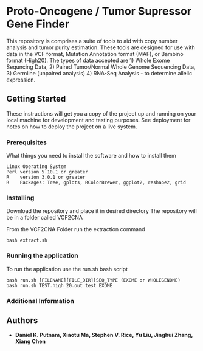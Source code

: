 # Proto-Oncogene / Tumor Supressor Gene Finder

This repository is comprises a suite of tools to aid with copy number analysis and tumor purity estimation. These tools are designed for use with data in the VCF format, Mutation Annotation format (MAF), or Bambino format (High20).  The types of data accepted are 1) Whole Exome Sequncing Data, 2) Paired Tumor/Normal Whole Genome Sequencing Data, 3) Germline (unpaired analysis) 4) RNA-Seq Analysis - to determine allelic expression.

## Getting Started

These instructions will get you a copy of the project up and running on your local machine for development and testing purposes. See deployment for notes on how to deploy the project on a live system.

### Prerequisites

What things you need to install the software and how to install them

```
Linux Operating System
Perl version 5.10.1 or greater
R    version 3.0.1 or greater
R    Packages: Tree, gplots, RColorBrewer, ggplot2, reshape2, grid
```

### Installing

Download the repository and place it in desired directory
The repository will be in a folder called VCF2CNA

From the VCF2CNA Folder run the extraction command

```
bash extract.sh
```

### Running the application

To run the application use the run.sh bash script

```
bash run.sh [FILENAME][FILE_DIR][SEQ_TYPE (EXOME or WHOLEGENOME)
bash run.sh TEST.high_20.out test EXOME
```

### Additional Information

## Authors

* **Daniel K. Putnam, Xiaotu Ma, Stephen V. Rice, Yu Liu, Jinghui Zhang, Xiang Chen** 

